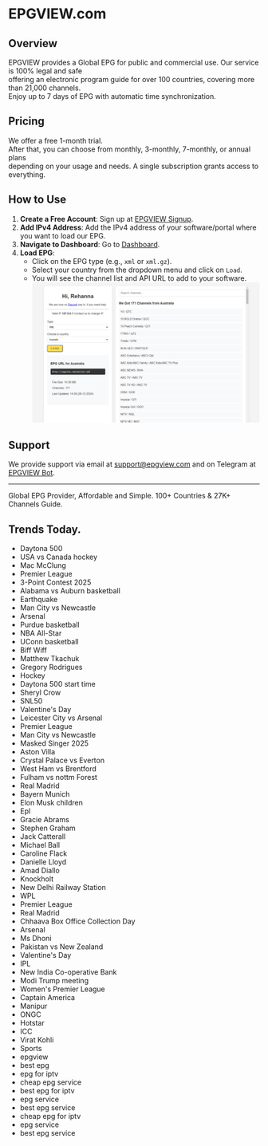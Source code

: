 # EPGVIEW.com



## Overview
EPGVIEW provides a Global EPG for public and commercial use. Our service is 100% legal and safe\
offering an electronic program guide for over 100 countries, covering more than 21,000 channels.\
Enjoy up to 7 days of EPG with automatic time synchronization.

## Pricing
We offer a free 1-month trial. \
After that, you can choose from monthly, 3-monthly, 7-monthly, or annual plans \
depending on your usage and needs. A single subscription grants access to everything.

## How to Use
1. **Create a Free Account**: Sign up at [EPGVIEW Signup](https://epgview.com/signup.php).
2. **Add IPv4 Address**: Add the IPv4 address of your software/portal where you want to load our EPG.
3. **Navigate to Dashboard**: Go to [Dashboard](https://epgview.com/dashboard.php).
4. **Load EPG**:
   - Click on the EPG type (e.g., `xml` or `xml.gz`).
   - Select your country from the dropdown menu and click on `Load`.
   - You will see the channel list and API URL to add to your software.
![EPGVIEW](img/dashboard.png)
## Support
We provide support via email at [support@epgview.com](mailto:support@epgview.com) and on Telegram at [EPGVIEW Bot](https://t.me/epgview_bot).

---

Global EPG Provider, Affordable and Simple. 100+ Countries & 27K+ Channels Guide.

## Trends Today.

- Daytona 500
- USA vs Canada hockey
- Mac McClung
- Premier League
- 3-Point Contest 2025
- Alabama vs Auburn basketball
- Earthquake
- Man City vs Newcastle
- Arsenal
- Purdue basketball
- NBA All-Star
- UConn basketball
- Biff Wiff
- Matthew Tkachuk
- Gregory Rodrigues
- Hockey
- Daytona 500 start time
- Sheryl Crow
- SNL50
- Valentine's Day
- Leicester City vs Arsenal
- Premier League
- Man City vs Newcastle
- Masked Singer 2025
- Aston Villa
- Crystal Palace vs Everton
- West Ham vs Brentford
- Fulham vs nottm Forest
- Real Madrid
- Bayern Munich
- Elon Musk children
- Epl
- Gracie Abrams
- Stephen Graham
- Jack Catterall
- Michael Ball
- Caroline Flack
- Danielle Lloyd
- Amad Diallo
- Knockholt
- New Delhi Railway Station
- WPL
- Premier League
- Real Madrid
- Chhaava Box Office Collection Day
- Arsenal
- Ms Dhoni
- Pakistan vs New Zealand
- Valentine's Day
- IPL
- New India Co-operative Bank
- Modi Trump meeting
- Women's Premier League
- Captain America
- Manipur
- ONGC
- Hotstar
- ICC
- Virat Kohli
- Sports
- epgview
- best epg
- epg for iptv
- cheap epg service
- best epg for iptv
- epg service
- best epg service
- cheap epg for iptv
- epg service
- best epg service

